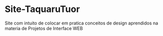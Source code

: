 # Site-TaquaruTuor
 Site com intuito de colocar em pratica conceitos de design aprendidos na materia de Projetos de Interface WEB
